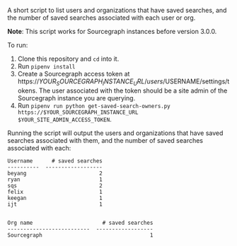 A short script to list users and organizations that have saved searches, and the number of saved searches associated with each user or org.

**Note**: This script works for Sourcegraph instances before version 3.0.0.

To run:

1. Clone this repository and `cd` into it.
1. Run `pipenv install`
1. Create a Sourcegraph access token at https://$YOUR_SOURCEGRAPH_INSTANCE_URL/users/$USERNAME/settings/tokens. The user associated with the token should be a site admin of the Sourcegraph instance you are querying.
1. Run `pipenv run python get-saved-search-owners.py https://$YOUR_SOURCEGRAPH_INSTANCE_URL $YOUR_SITE_ADMIN_ACCESS_TOKEN`.

Running the script will output the users and organizations that have saved searches associated with them, and the number of saved searches associated with each:

```
Username      # saved searches
----------  ------------------
beyang                       2
ryan                         1
sqs                          2
felix                        1
keegan                       1
ijt                          1


Org name                      # saved searches
--------------------------  ------------------
Sourcegraph                                  1
```
